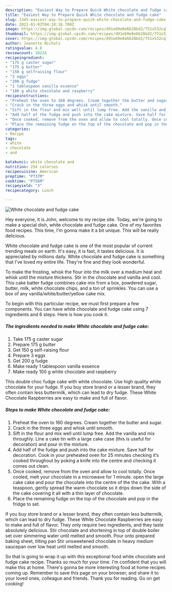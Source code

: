 ```yaml
---
description: "Easiest Way to Prepare Quick White chocolate and fudge cake"
title: "Easiest Way to Prepare Quick White chocolate and fudge cake"
slug: 1345-easiest-way-to-prepare-quick-white-chocolate-and-fudge-cake
date: 2021-01-03T04:18:16.700Z
image: https://img-global.cpcdn.com/recipes/d91e69e8e6b28bd2/751x532cq70/white-chocolate-and-fudge-cake-recipe-main-photo.jpg
thumbnail: https://img-global.cpcdn.com/recipes/d91e69e8e6b28bd2/751x532cq70/white-chocolate-and-fudge-cake-recipe-main-photo.jpg
cover: https://img-global.cpcdn.com/recipes/d91e69e8e6b28bd2/751x532cq70/white-chocolate-and-fudge-cake-recipe-main-photo.jpg
author: Jeanette Nichols
ratingvalue: 4.8
reviewcount: 18224
recipeingredient:
- "175 g caster sugar"
- "175 g butter"
- "150 g selfraising flour"
- "3 eggs"
- "200 g fudge"
- "1 tablespoon vanilla essence"
- "100 g white chocolate and raspberry"
recipeinstructions:
- "Preheat the oven to 160 degrees. Cream together the butter and sugar."
- "Crack in the three eggs and whisk until smooth."
- "Sift in the flour and mix well until lump free. Add the vanilla and mix throughly. Line a cake tin with a large cake case (this is useful for decoration) and pour in the mixture."
- "Add half of the fudge and push into the cake mixture. Save half for decoration. Cook in your preheated oven for 25 minutes checking it’s cooked throughout by poking a knife into the centre and checking it comes out clean."
- "Once cooked, remove from the oven and allow to cool totally. Once cooled, melt your chocolate in a microwave for 1 minute. open the large cake cake and pour the chocolate into the centre of the the cake. With a teaspoon, gently spread the warm chocolate so it drips down the side of the cake covering it all with a thin layer of chocolate."
- "Place the remaining fudge on the top of the chocolate and pop in the fridge to set."
categories:
- Recipe
tags:
- white
- chocolate
- and

katakunci: white chocolate and 
nutrition: 254 calories
recipecuisine: American
preptime: "PT37M"
cooktime: "PT56M"
recipeyield: "3"
recipecategory: Lunch

---
```



![White chocolate and fudge cake](https://img-global.cpcdn.com/recipes/d91e69e8e6b28bd2/751x532cq70/white-chocolate-and-fudge-cake-recipe-main-photo.jpg)

Hey everyone, it is John, welcome to my recipe site. Today, we're going to make a special dish, white chocolate and fudge cake. One of my favorites food recipes. This time, I'm gonna make it a bit unique. This will be really delicious.

White chocolate and fudge cake is one of the most popular of current trending meals on earth. It's easy, it is fast, it tastes delicious. It is appreciated by millions daily. White chocolate and fudge cake is something that I've loved my entire life. They're fine and they look wonderful.

To make the frosting, whisk the flour into the milk over a medium heat and whisk until the mixture thickens. Stir in the chocolate and vanilla and cool. This cake batter fudge combines cake mix from a box, powdered sugar, butter, milk, white chocolate chips, and a ton of sprinkles. You can use a box of any vanilla/white/butter/yellow cake mix.


To begin with this particular recipe, we must first prepare a few components. You can have white chocolate and fudge cake using 7 ingredients and 6 steps. Here is how you cook it.

<!--inarticleads1-->

##### The ingredients needed to make White chocolate and fudge cake:

1. Take 175 g caster sugar
1. Prepare 175 g butter
1. Get 150 g self-raising flour
1. Prepare 3 eggs
1. Get 200 g fudge
1. Make ready 1 tablespoon vanilla essence
1. Make ready 100 g white chocolate and raspberry


This double choc fudge cake with white chocolate. Use high quality white chocolate for your fudge. If you buy store brand or a lesser brand, they often contain less buttermilk, which can lead to dry fudge. These White Chocolate Raspberries are easy to make and full of flavor. 

<!--inarticleads2-->

##### Steps to make White chocolate and fudge cake:

1. Preheat the oven to 160 degrees. Cream together the butter and sugar.
1. Crack in the three eggs and whisk until smooth.
1. Sift in the flour and mix well until lump free. Add the vanilla and mix throughly. Line a cake tin with a large cake case (this is useful for decoration) and pour in the mixture.
1. Add half of the fudge and push into the cake mixture. Save half for decoration. Cook in your preheated oven for 25 minutes checking it’s cooked throughout by poking a knife into the centre and checking it comes out clean.
1. Once cooked, remove from the oven and allow to cool totally. Once cooled, melt your chocolate in a microwave for 1 minute. open the large cake cake and pour the chocolate into the centre of the the cake. With a teaspoon, gently spread the warm chocolate so it drips down the side of the cake covering it all with a thin layer of chocolate.
1. Place the remaining fudge on the top of the chocolate and pop in the fridge to set.


If you buy store brand or a lesser brand, they often contain less buttermilk, which can lead to dry fudge. These White Chocolate Raspberries are easy to make and full of flavor. They only require two ingredients, and they taste absolutely delicious. Stir chocolate and shortening in top of double boiler set over simmering water until melted and smooth. Pour onto prepared baking sheet, tilting pan Stir unsweetened chocolate in heavy medium saucepan over low heat until melted and smooth. 

So that is going to wrap it up with this exceptional food white chocolate and fudge cake recipe. Thanks so much for your time. I'm confident that you will make this at home. There's gonna be more interesting food at home recipes coming up. Remember to save this page on your browser, and share it to your loved ones, colleague and friends. Thank you for reading. Go on get cooking!
